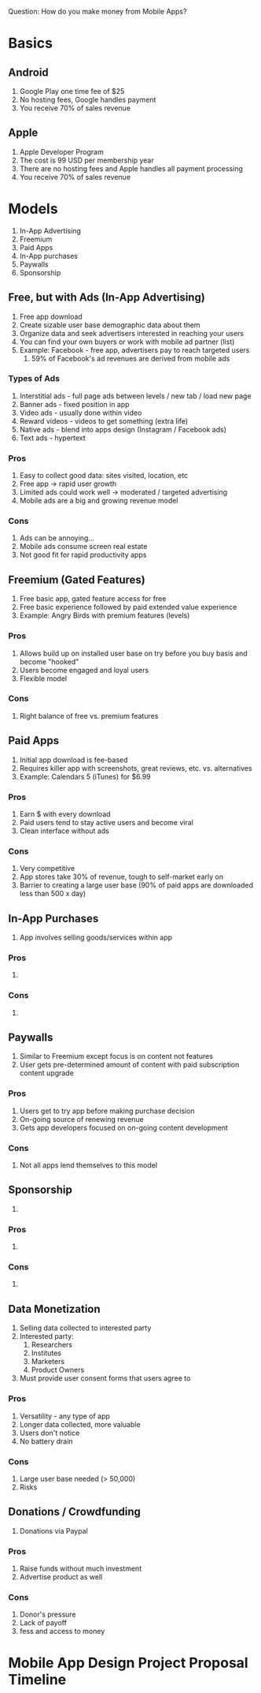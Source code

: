 Question: How do you make money from Mobile Apps?

# Basics
## Android
1. Google Play one time fee of $25
2. No hosting fees, Google handles payment
3. You receive 70% of sales revenue
## Apple
1. Apple Developer Program
2. The cost is 99 USD per membership year
3. There are no hosting fees and Apple handles all payment processing
4. You receive 70% of sales revenue
# Models
1. In-App Advertising
2. Freemium
3. Paid Apps
4. In-App purchases
5. Paywalls
6. Sponsorship
## Free, but with Ads (In-App Advertising)
1. Free app download
2. Create sizable user base demographic data about them
3. Organize data and seek advertisers interested in reaching your users
4. You can find your own buyers or work with mobile ad partner (list)
5. Example: Facebook - free app, advertisers pay to reach targeted users
	1. 59% of Facebook's ad revenues are derived from mobile ads
### Types of Ads
1. Interstitial ads - full page ads between levels / new tab / load new page
2. Banner ads - fixed position in app
3. Video ads - usually done within video
4. Reward videos - videos to get something (extra life)
5. Native ads - blend into apps design (Instagram / Facebook ads)
6. Text ads - hypertext
### Pros
1. Easy to collect good data: sites visited, location, etc
2. Free app -> rapid user growth
3. Limited ads could work well -> moderated / targeted advertising
4. Mobile ads are a big and growing revenue model
### Cons
1. Ads can be annoying...
2. Mobile ads consume screen real estate
3. Not good fit for rapid productivity apps
## Freemium (Gated Features)
1. Free basic app, gated feature access for free
2. Free basic experience followed by paid extended value experience
3. Example: Angry Birds with premium features (levels)
### Pros
1. Allows build up on installed user base on try before you buy basis and become "hooked"
2. Users become engaged and loyal users
3. Flexible model
### Cons
1. Right balance of free vs. premium features
## Paid Apps
1. Initial app download is fee-based
2. Requires killer app with screenshots, great reviews, etc. vs. alternatives
3. Example: Calendars 5 (iTunes) for $6.99
### Pros
1. Earn $ with every download
2. Paid users tend to stay active users and become viral
3. Clean interface without ads
### Cons
1. Very competitive
2. App stores take 30% of revenue, tough to self-market early on
3. Barrier to creating a large user base (90% of paid apps are downloaded less than 500 x day)
## In-App Purchases
1. App involves selling goods/services within app
### Pros
1.
### Cons
1. 
## Paywalls
1. Similar to Freemium except focus is on content not features
2. User gets pre-determined amount of content with paid subscription content upgrade
### Pros
1. Users get to try app before making purchase decision
2. On-going source of renewing revenue
3. Gets app developers focused on on-going content development
### Cons
1. Not all apps lend themselves to this model
## Sponsorship
1.  
### Pros
1. 
### Cons
1. 
## Data Monetization
1. Selling data collected to interested party
2. Interested party:
	1. Researchers
	2. Institutes
	3. Marketers
	4. Product Owners
3. Must provide user consent forms that users agree to
### Pros
1. Versatility - any type of app
2. Longer data collected, more valuable
3. Users don't notice
4. No battery drain
### Cons
1. Large user base needed (> 50,000)
2. Risks
## Donations / Crowdfunding
1. Donations via Paypal
### Pros
1. Raise funds without much investment
2. Advertise product as well
### Cons
1. Donor's pressure
2. Lack of payoff
3. fess and access to money

# Mobile App Design Project Proposal Timeline